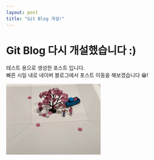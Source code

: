 ```yaml
---
layout: post
title: "Git Blog 개설!"
---
```


# Git Blog 다시 개설했습니다 :)
테스트 용으로 생성한 포스트 입니다.<br>
빠른 시일 내로 네이버 블로그에서 포스트 이동을 해보겠습니다 😁!

<img src="../images/2023-04-15-1/IMG_1144.JPEG" alt="IMG_1144" style="zoom:25%;" />